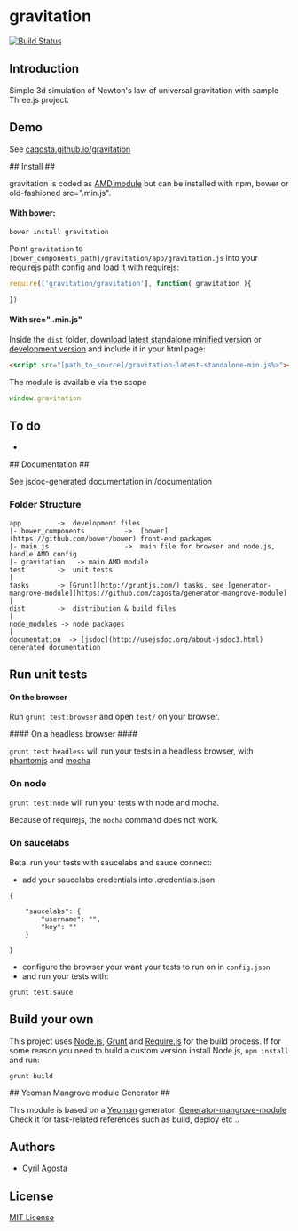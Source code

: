 # gravitation  
[![Build Status](https://secure.travis-ci.org/cagosta/gravitation.png?branch=master)](https://travis-ci.org/cagosta/gravitation)


## Introduction ##
Simple 3d simulation of Newton's law of universal gravitation with sample Three.js project.


## Demo ##
See [cagosta.github.io/gravitation](http://cagosta.github.io/gravitation) 

## Install ##

gravitation is coded as [AMD module](http://requirejs.org/docs/whyamd.html) but can be installed with npm, bower or old-fashioned src=".min.js".


#### With bower: ####

``` 
bower install gravitation
```

Point `gravitation` to `[bower_components_path]/gravitation/app/gravitation.js` into your requirejs path config 
and load it with requirejs:  

```javascript
require(['gravitation/gravitation'], function( gravitation ){

})
```


#### With src=" .min.js" ####


Inside the `dist` folder, [download latest standalone minified version](https://raw.github.com/cagosta/gravitation/master/dist/gravitation-latest-standalone-min.js) or [development version](https://raw.github.com/cagosta/gravitation/master/dist/gravitation-latest-standalone.js) and include it in your html page:

```html
<script src="[path_to_source]/gravitation-latest-standalone-min.js%>"></script>
```

The module is available via the scope 

```javascript
window.gravitation
```

## To do ##

*  

## Documentation ##

See jsdoc-generated documentation in /documentation  

### Folder Structure ###

    app         ->  development files
    |- bower_components          ->  [bower](https://github.com/bower/bower) front-end packages
    |- main.js                   ->  main file for browser and node.js, handle AMD config
    |- gravitation   -> main AMD module
    test        ->  unit tests
    |
    tasks       -> [Grunt](http://gruntjs.com/) tasks, see [generator-mangrove-module](https://github.com/cagosta/generator-mangrove-module)
    |
    dist        ->  distribution & build files
    |
    node_modules -> node packages
    |
    documentation  -> [jsdoc](http://usejsdoc.org/about-jsdoc3.html) generated documentation 


## Run unit tests ##

#### On the browser ####

Run `grunt test:browser` and open `test/` on your browser.

#### On a headless browser ####

`grunt test:headless` will run your tests in a headless browser, with [phantomjs](http://phantomjs.org/) and [mocha](http://visionmedia.github.io/mocha/)

### On node ####

`grunt test:node` will run your tests with node and mocha.  

Because of requirejs, the `mocha` command does not work.


### On saucelabs ####

Beta: run your tests with saucelabs and sauce connect:  
- add your saucelabs credentials into .credentials.json 
```
{
 
    "saucelabs": {
        "username": "",
        "key": ""
    }   

}
```
- configure the browser your want your tests to run on in `config.json`  
- and run your tests with:  
```
grunt test:sauce
```


## Build your own ##

This project uses [Node.js](http://nodejs.org/), [Grunt](http://gruntjs.com/) and [Require.js](http://requirejs.org/docs/optimization.html) for the build process. If for some reason you need to build a custom version install Node.js, `npm install` and run:

    grunt build

## Yeoman Mangrove module Generator ##

This module is based on a [Yeoman](https://github.com/yeoman/yeoman/wiki/Getting-Started) generator: [Generator-mangrove-module](https://github.com/cagosta/generator-mangrove-module)  
Check it for task-related references such as build, deploy etc ..


## Authors ##
* [Cyril Agosta](https://github.com/cagosta)


## License ##

[MIT License](http://www.opensource.org/licenses/mit-license.php)

